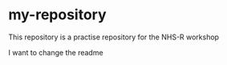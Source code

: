 # my-repository
This repository is a practise repository for the NHS-R workshop

I want to change the readme